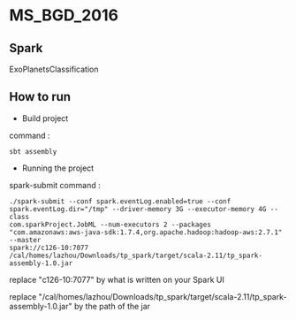# MS_BGD_2016
Spark
--------------

ExoPlanetsClassification


How to run
--------------

* Build project 

command :

    sbt assembly


* Running the project

spark-submit command :

    ./spark-submit --conf spark.eventLog.enabled=true --conf spark.eventLog.dir="/tmp" --driver-memory 3G --executor-memory 4G --class 
    com.sparkProject.JobML --num-executors 2 --packages "com.amazonaws:aws-java-sdk:1.7.4,org.apache.hadoop:hadoop-aws:2.7.1"  --master     
    spark://c126-10:7077 /cal/homes/lazhou/Downloads/tp_spark/target/scala-2.11/tp_spark-assembly-1.0.jar
 
replace "c126-10:7077" by what is written on your Spark UI

replace "/cal/homes/lazhou/Downloads/tp_spark/target/scala-2.11/tp_spark-assembly-1.0.jar" by the path of the jar
 

